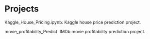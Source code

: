 # Projects

Kaggle_House_Pricing.ipynb: Kaggle house price prediction project.

movie_profitability_Predict: IMDb movie profitability prediction project.
